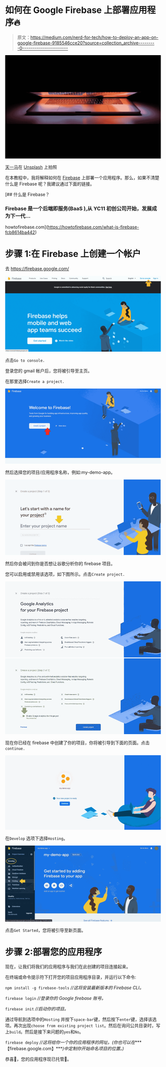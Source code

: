 # 如何在 Google Firebase 上部署应用程序🔥

> 原文：<https://medium.com/nerd-for-tech/how-to-deploy-an-app-on-google-firebase-9185546cce20?source=collection_archive---------0----------------------->

![](img/f0ed0bd49a6f346960177f2e1db9e939.png)

[天一马](https://unsplash.com/@tma?utm_source=unsplash&utm_medium=referral&utm_content=creditCopyText)在 [Unsplash](https://unsplash.com/s/photos/computer?utm_source=unsplash&utm_medium=referral&utm_content=creditCopyText) 上拍照

在本教程中，我将解释如何在 [Firebase](https://firebase.google.com/) 上部署一个应用程序。那么，如果不清楚什么是 Firebase 呢？我建议通过下面的链接。

 [## 什么是 Firebase？

### Firebase 是一个后端即服务(BaaS ),从 YC11 初创公司开始，发展成为下一代…

howtofirebase.com](https://howtofirebase.com/what-is-firebase-fcb8614ba442) 

# 步骤 1:在 Firebase 上创建一个帐户

去 https://firebase.google.com/

![](img/b6d70076d1ed2598ca730d7562605afe.png)

点击`Go to console.`

登录您的 gmail 帐户后，您将被引导至主页。

在那里选择`Create a project.`

![](img/0b4ce39ab97fb4ef86ebcd2f11c96cb4.png)

然后选择您的项目/应用程序名称，例如:my-demo-app。

![](img/9320097654266a55c8678c1455737e92.png)

然后你会被问到你是否想让谷歌分析你的 firebase 项目。

您可以启用或禁用该选项，如下图所示。点击`Create project.`

![](img/6d55b374743380ba9f79cb819760e58d.png)![](img/5e8231d94d76e7d6171c12cd5aa068eb.png)

现在你已经在 firebase 中创建了你的项目，你将被引导到下面的页面。点击`continue.`

![](img/38c647f307eaeefd2bfba90f8555e62a.png)

在`Develop` 选项下选择`Hosting`。

![](img/b419d4b6bdbe00a058f3ff453a1a3ac9.png)

点击`Get Started`，您将被引导至新页面。

# 步骤 2:部署您的应用程序

现在，让我们将我们的应用程序与我们在此创建的项目连接起来。

在终端或命令提示符下打开您的项目应用程序目录，并运行以下命令:

`npm install -g firebase-tools` *//这将安装最新版本的 Firebase CLI。*

`firebase login` *//登录你的 Google firebase 账号。*

`firebase init` *//启动你的项目。*

通过导航到选项中的`Hosting` 并按下`space-bar`键，然后按下`enter`键，选择该选项。再次出现`choose from existing project list`。然后在询问公共目录时，写上`build`。然后是接下来问题的`yes`和`No`。

`firebase deploy`
*//这将给你一个你的应用程序的网址。(你也可以在****【firebase.google.com】****)中定制你开始命名项目的位置。)*

恭喜🎊，您的应用程序现已托管👏。